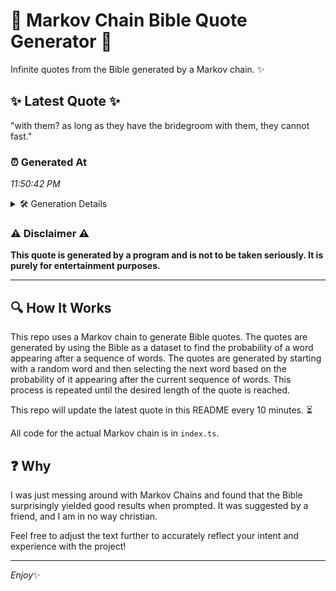 # 📖 Markov Chain Bible Quote Generator 📖

Infinite quotes from the Bible generated by a Markov chain. ✨

## ✨ Latest Quote ✨
"with them? as long as they have the bridegroom with them, they cannot fast."

### ⏰ Generated At
*11:50:42 PM*

<details>
    <summary>🛠️ Generation Details</summary>
    <p>
        <strong>🌱 Seed:</strong> with<br>
        <strong>🔄 Iterations:</strong> 13<br>
        <strong>📜 Context History:</strong><br>[ with ]: them?<br>[ with, them? ]: as<br>[ with, them?, as ]: long<br>[ with, them?, as, long ]: as<br>[ with, them?, as, long, as ]: they<br>[ with, them?, as, long, as, they ]: have<br>[ them?, as, long, as, they, have ]: the<br>[ as, long, as, they, have, the ]: bridegroom<br>[ long, as, they, have, the, bridegroom ]: with<br>[ as, they, have, the, bridegroom, with ]: them,<br>[ they, have, the, bridegroom, with, them, ]: they<br>[ have, the, bridegroom, with, them,, they ]: cannot<br>[ the, bridegroom, with, them,, they, cannot ]: fast.<br>
    </p>
</details>

### ⚠️ Disclaimer ⚠️
**This quote is generated by a program and is not to be taken seriously. It is purely for entertainment purposes.**

---

## 🔍 How It Works

This repo uses a Markov chain to generate Bible quotes. The quotes are generated by using the Bible as a dataset to find the probability of a word appearing after a sequence of words. The quotes are generated by starting with a random word and then selecting the next word based on the probability of it appearing after the current sequence of words. This process is repeated until the desired length of the quote is reached.

This repo will update the latest quote in this README every 10 minutes. ⏳

All code for the actual Markov chain is in `index.ts`.

## ❓ Why

I was just messing around with Markov Chains and found that the Bible surprisingly yielded good results when prompted. 
It was suggested by a friend, and I am in no way christian.

Feel free to adjust the text further to accurately reflect your intent and experience with the project!

---

*Enjoy*✨
